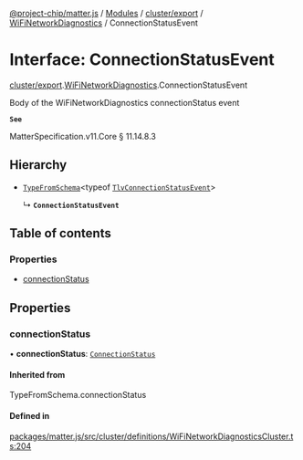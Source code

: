 [@project-chip/matter.js](../README.md) / [Modules](../modules.md) / [cluster/export](../modules/cluster_export.md) / [WiFiNetworkDiagnostics](../modules/cluster_export.WiFiNetworkDiagnostics.md) / ConnectionStatusEvent

# Interface: ConnectionStatusEvent

[cluster/export](../modules/cluster_export.md).[WiFiNetworkDiagnostics](../modules/cluster_export.WiFiNetworkDiagnostics.md).ConnectionStatusEvent

Body of the WiFiNetworkDiagnostics connectionStatus event

**`See`**

MatterSpecification.v11.Core § 11.14.8.3

## Hierarchy

- [`TypeFromSchema`](../modules/tlv_export.md#typefromschema)\<typeof [`TlvConnectionStatusEvent`](../modules/cluster_export.WiFiNetworkDiagnostics.md#tlvconnectionstatusevent)\>

  ↳ **`ConnectionStatusEvent`**

## Table of contents

### Properties

- [connectionStatus](cluster_export.WiFiNetworkDiagnostics.ConnectionStatusEvent.md#connectionstatus)

## Properties

### connectionStatus

• **connectionStatus**: [`ConnectionStatus`](../enums/cluster_export.WiFiNetworkDiagnostics.ConnectionStatus.md)

#### Inherited from

TypeFromSchema.connectionStatus

#### Defined in

[packages/matter.js/src/cluster/definitions/WiFiNetworkDiagnosticsCluster.ts:204](https://github.com/project-chip/matter.js/blob/5f71eedebdb9fa54338bde320c311bb359b7455d/packages/matter.js/src/cluster/definitions/WiFiNetworkDiagnosticsCluster.ts#L204)
